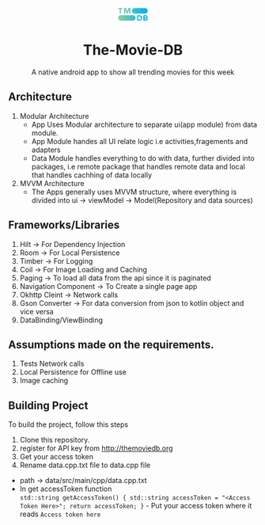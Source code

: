 
<div align = "center"> 

<p align="center"><img width=12% src="/images/logo.png"></p>

 # The-Movie-DB

A native android app to show all trending movies for this week
</div>

 ## Architecture
 1. Modular Architecture
    - App Uses Modular architecture to separate ui(app module) from data module.
    - App Module handes all UI relate logic i.e activities,fragements and adapters
    - Data Module handles everything to do with data, further divided into packages, i.e remote package that handles remote data and local that handles cachhing of data locally
 2. MVVM Architecture
    - The Apps generally uses MVVM structure, where everything is divided into ui -> viewModel -> Model(Repository and data sources)
    
 ## Frameworks/Libraries 
 1. Hilt -> For Dependency Injection
 2. Room -> For Local Persistence
 3. Timber -> For Logging
 4. Coil -> For Image Loading and Caching
 5. Paging -> To load all data from the api since it is paginated
 6. Navigation Component -> To Create a single page app 
 7. Okhttp Cleint -> Network calls
 8. Gson Converter ->  For data conversion from json to kotlin object and vice versa
 9. DataBinding/ViewBinding
 
 ## Assumptions made on the requirements.
 1. Tests Network calls
 2. Local Persistence for Offline use
 3. Image caching 
 
 ## Building Project
 To build the project, follow this steps
 1. Clone this repository.
 2. register for API key from http://themoviedb.org
 3. Get your access token
 4. Rename data.cpp.txt file to data.cpp file 
   - path -> data/src/main/cpp/data.cpp.txt
   - In get accessToken function <br/>
    ```
     std::string getAccessToken() {
    std::string accessToken = "<Access Token Here>";
    return accessToken;
}
    ```
    - Put your access token where it reads ```Access token here```
